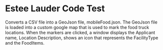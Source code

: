 
# Estee Lauder Code Test

Converts a CSV file into a GeoJson file, mobileFood.json.  The GeoJson file is loaded into a custom google map that is
used to mark the food truck locations.  When the markers are clicked, a window displays the Applicant name, Location Description,
shows an icon that represents the FacilityType and the FoodItems.

